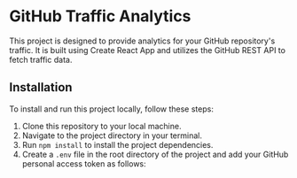 # GitHub Traffic Analytics

This project is designed to provide analytics for your GitHub repository's traffic. It is built using Create React App and utilizes the GitHub REST API to fetch traffic data.

## Installation

To install and run this project locally, follow these steps:

1. Clone this repository to your local machine.
2. Navigate to the project directory in your terminal.
3. Run `npm install` to install the project dependencies.
4. Create a `.env` file in the root directory of the project and add your GitHub personal access token as follows:
